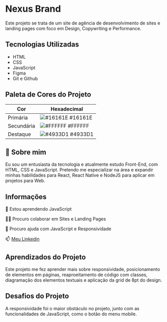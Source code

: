 # Nexus Brand

Este projeto se trata de um site de agência de desenvolvimento de sites e landing pages com foco em Design, Copywriting e Performance.

## Tecnologias Utilizadas

- HTML
- CSS
- JavaScript
- Figma
- Git e Github

## Paleta de Cores do Projeto

| Cor        | Hexadecimal                                                      |
| ---------- | ---------------------------------------------------------------- |
| Primária   | ![#16161E](https://via.placeholder.com/10/16161E?text=+) #16161E |
| Secundária | ![#FFFFFF](https://via.placeholder.com/10/FFFFFF?text=+) #FFFFFF |
| Destaque   | ![#4933D1](https://via.placeholder.com/10/4933D1?text=+) #4933D1 |

## 🚀 Sobre mim

Eu sou um entusiasta da tecnologia e atualmente estudo Front-End, com HTML, CSS e JavaScript. Pretendo me especializar na área e expandir minhas habilidades para React, React Native e NodeJS para aplicar em projetos para Web.

## Informações

🧠 Estou aprendendo JavaScript

👯‍♀️ Procuro colaborar em Sites e Landing Pages

🤔 Procuro ajuda com JavaScript e Responsividade

📫 [Meu Linkedin](https://www.linkedin.com/in/hiigorsilva/)

## Aprendizados do Projeto

Este projeto me fez aprender mais sobre responsividade, posicionamento de elementos em páginas, reaproeitamento de código com classes, diagramação dos elementos textuais e aplicação da grid de 8pt do design.

## Desafios do Projeto

A responsividade foi o maior obstáculo no projeto, junto com as funcionalidades de JavaScript, como o botão do menu mobile.
